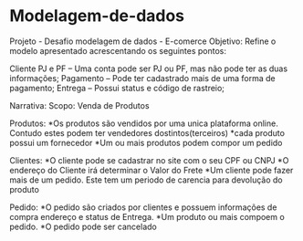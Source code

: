 # Modelagem-de-dados
Projeto - Desafio modelagem de dados - E-comerce 
Objetivo:
Refine o modelo apresentado acrescentando os seguintes pontos:

Cliente PJ e PF – Uma conta pode ser PJ ou PF, mas não pode ter as duas informações;
Pagamento – Pode ter cadastrado mais de uma forma de pagamento;
Entrega – Possui status e código de rastreio;

Narrativa:
Scopo:  Venda de Produtos 

Produtos: 
*Os produtos são vendidos por uma unica plataforma online.  Contudo estes podem ter vendedores dostintos(terceiros)
*cada produto possui um fornecedor 
*Um ou mais produtos podem compor um pedido 

Clientes:
*O cliente pode se cadastrar no site com o seu CPF ou CNPJ
*O endereço do Cliente irá determinar o Valor do Frete 
*Um cliente pode fazer mais de um pedido. Este tem um periodo de carencia para devolução do produto 

Pedido:
*O pedido são criados por clientes e possuem informações de compra endereço e status de Entrega.
*Um produto ou mais compoem o pedido.
*O pedido pode ser cancelado

